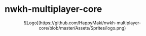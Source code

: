 # nwkh-multiplayer-core

<p align="center">
![Logo](https://github.com/HappyMaki/nwkh-multiplayer-core/blob/master/Assets/Sprites/logo.png)
</p>